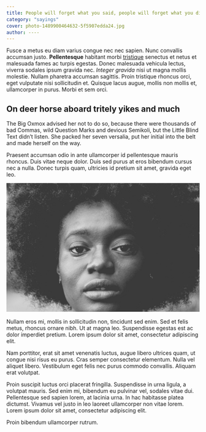 ```yaml
---
title: People will forget what you said, people will forget what you did
category: "sayings"
cover: photo-1489900464632-5f5907edda24.jpg
author: ----
---
```


Fusce a metus eu diam varius congue nec nec sapien. Nunc convallis accumsan justo. **Pellentesque** habitant morbi [tristique](http://google.com) senectus et netus et malesuada fames ac turpis egestas. Donec malesuada vehicula lectus, viverra sodales ipsum gravida nec. _Integer gravida_ nisi ut magna mollis molestie. Nullam pharetra accumsan sagittis. Proin tristique rhoncus orci, eget vulputate nisi sollicitudin et. Quisque lacus augue, mollis non mollis et, ullamcorper in purus. Morbi et sem orci.

## On deer horse aboard tritely yikes and much

The Big Oxmox advised her not to do so, because there were thousands of
bad Commas, wild Question Marks and devious Semikoli, but the Little
Blind Text didn’t listen. She packed her seven versalia, put her initial
into the belt and made herself on the way.

Praesent accumsan odio in ante ullamcorper id pellentesque mauris rhoncus. Duis vitae neque dolor. Duis sed purus at eros bibendum cursus nec a nulla. Donec turpis quam, ultricies id pretium sit amet, gravida eget leo.

![unsplash.com](./photo-1489900464632-5f5907edda24.jpg)

Nullam eros mi, mollis in sollicitudin non, tincidunt sed enim. Sed et felis metus, rhoncus ornare nibh. Ut at magna leo. Suspendisse egestas est ac dolor imperdiet pretium. Lorem ipsum dolor sit amet, consectetur adipiscing elit.

Nam porttitor, erat sit amet venenatis luctus, augue libero ultrices quam, ut congue nisi risus eu purus. Cras semper consectetur elementum. Nulla vel aliquet libero. Vestibulum eget felis nec purus commodo convallis. Aliquam erat volutpat.

Proin suscipit luctus orci placerat fringilla. Suspendisse in urna ligula, a volutpat mauris. Sed enim mi, bibendum eu pulvinar vel, sodales vitae dui. Pellentesque sed sapien lorem, at lacinia urna. In hac habitasse platea dictumst. Vivamus vel justo in leo laoreet ullamcorper non vitae lorem. Lorem ipsum dolor sit amet, consectetur adipiscing elit.

Proin bibendum ullamcorper rutrum.
